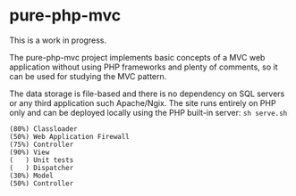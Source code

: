# pure-php-mvc

This is a work in progress.

The pure-php-mvc project implements basic concepts of a MVC web application without using PHP frameworks and plenty of comments, so it can be used for studying the MVC pattern.

The data storage is file-based and there is no dependency on SQL servers or any third application such Apache/Ngix. The site runs entirely on PHP only and can be deployed locally using the PHP built-in server: `sh serve.sh`

```
(80%) Classloader
(50%) Web Application Firewall
(75%) Controller
(90%) View
(   ) Unit tests
(   ) Dispatcher
(30%) Model
(50%) Controller
```
